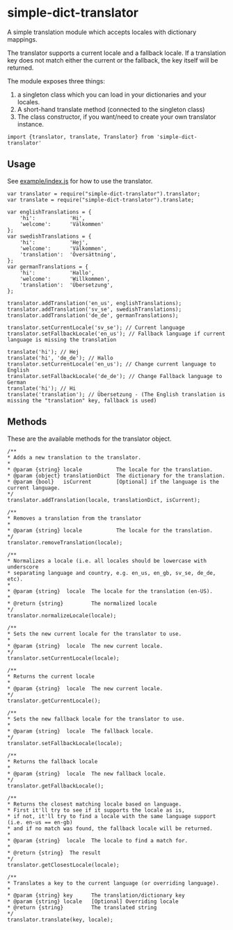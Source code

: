 # simple-dict-translator

A simple translation module which accepts locales with dictionary mappings.

The translator supports a current locale and a fallback locale. If a translation key does not match either the current or the fallback, the key itself will be returned.

The module exposes three things:

1. a singleton class which you can load in your dictionaries and your locales.
2. A short-hand translate method (connected to the singleton class)
3. The class constructor, if you want/need to create your own translator instance.

`import {translator, translate, Translator} from 'simple-dict-translator'`

## Usage

See [example/index.js](https://github.com/beije/simple-dict-translator/blob/master/example/index.js) for how to use the translator.

    var translator = require("simple-dict-translator").translator;
    var translate = require("simple-dict-translator").translate;

    var englishTranslations = {
        'hi':           'Hi',
        'welcome':      'Välkommen'
    };
    var swedishTranslations = {
        'hi':           'Hej',
        'welcome':      'Välkommen',
        'translation':  'Översättning',
    };
    var germanTranslations = {
        'hi':           'Hallo',
        'welcome':      'Willkommen',
        'translation':  'Übersetzung',
    };

    translator.addTranslation('en_us', englishTranslations);
    translator.addTranslation('sv_se', swedishTranslations);
    translator.addTranslation('de_de', germanTranslations);

    translator.setCurrentLocale('sv_se'); // Current language
    translator.setFallbackLocale('en_us'); // Fallback language if current language is missing the translation

    translate('hi'); // Hej 
    translate('hi', 'de_de'); // Hallo
    translator.setCurrentLocale('en_us'); // Change current language to English
    translator.setFallbackLocale('de_de'); // Change Fallback language to German
    translate('hi'); // Hi
    translate('translation'); // Übersetzung - (The English translation is missing the "translation" key, fallback is used)


## Methods

These are the available methods for the translator object.

    /**
    * Adds a new translation to the translator.
    *
    * @param {string} locale           The locale for the translation.
    * @param {object} translationDict  The dictionary for the translation.
    * @param {bool}   isCurrent        [Optional] if the language is the current language.
    */
    translator.addTranslation(locale, translationDict, isCurrent);

    /**
    * Removes a translation from the translator
    *
    * @param {string} locale           The locale for the translation.
    */
    translator.removeTranslation(locale);

    /**
    * Normalizes a locale (i.e. all locales should be lowercase with underscore 
    * separating language and country, e.g. en_us, en_gb, sv_se, de_de, etc).
    *
    * @param {string}  locale  The locale for the translation (en-US).
    *
    * @return {string}         The normalized locale
    */
    translator.normalizeLocale(locale);

    /**
    * Sets the new current locale for the translator to use.
    *
    * @param {string}  locale  The new current locale.
    */
    translator.setCurrentLocale(locale);

    /**
    * Returns the current locale
    *
    * @param {string}  locale  The new current locale.
    */
    translator.getCurrentLocale();

    /**
    * Sets the new fallback locale for the translator to use.
    *
    * @param {string}  locale  The fallback locale.
    */
    translator.setFallbackLocale(locale);

    /**
    * Returns the fallback locale
    *
    * @param {string}  locale  The new fallback locale.
    */
    translator.getFallbackLocale();

    /**
    * Returns the closest matching locale based on language.
    * First it'll try to see if it supports the locale as is,
    * if not, it'll try to find a locale with the same language support (i.e. en-us == en-gb)
    * and if no match was found, the fallback locale will be returned.
    *
    * @param {string}  locale  The locale to find a match for.
    *
    * @return {string}  The result
    */
    translator.getClosestLocale(locale);

    /**
    * Translates a key to the current language (or overriding language).
    *
    * @param {string} key      The translation/dictionary key
    * @param {string} locale   [Optional] Overriding locale
    * @return {string}         The translated string
    */
    translator.translate(key, locale);


